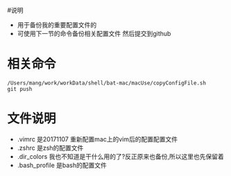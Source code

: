 #说明
* 用于备份我的重要配置文件的
* 可使用下一节的命令备份相关配置文件 然后提交到github

# 相关命令
```
/Users/mang/work/workData/shell/bat-mac/macUse/copyConfigFile.sh
git push
```

# 文件说明
* .vimrc 是20171107 重新配置mac上的vim后的配置配置文件
* .zshrc 是zsh的配置文件
* .dir_colors 我也不知道是干什么用的了?反正原来也备份,所以这里也先保留着
* .bash_profile 是bash的配置文件

